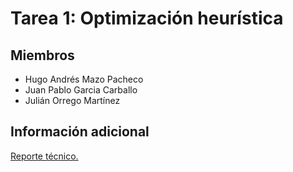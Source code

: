 # Tarea 1: Optimización heurística 


## Miembros
- Hugo Andrés Mazo Pacheco
- Juan Pablo Garcia Carballo
- Julián Orrego Martínez



## Información adicional

[Reporte técnico.](https://fern-coyote-4ae.notion.site/Reporte-T-cnico-Trabajo-01-14e6e16e98e2805487e9e1a35da58c49?pvs=73)


